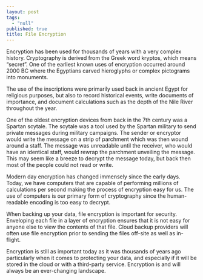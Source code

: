 ```yaml
---
layout: post
tags: 
  - "null"
published: true
title: File Encryption
---
```




Encryption has been used for thousands of years with a very complex history.  Cryptography is derived from the Greek word kryptos, which means “secret”.  One of the earliest known uses of encryption occurred around 2000 BC where the Egyptians carved hieroglyphs or complex pictograms into monuments.  

The use of the inscriptions were primarily used back in ancient Egypt for religious purposes, but also to record historical events, write documents of importance, and document calculations such as the depth of the Nile River throughout the year.

One of the oldest encryption devices from back in the 7th century was a Spartan scytale.  The scytale was a tool used by the Spartan military to send private messages during military campaigns.  The sender or encryptor would write the message on a strip of parchment which was then wound around a staff.  The message was unreadable until the receiver, who would have an identical staff, would rewrap the parchment unveiling the message. This may seem like a breeze to decrypt the message today, but back then most of the people could not read or write.

Modern day encryption has changed immensely since the early days.  Today, we have computers that are capable of performing millions of calculations per second making the process of encryption easy for us. The use of computers is our primary form of cryptography since the human-readable encoding is too easy to decrypt. 

When backing up your data, file encryption is important for security.  Enveloping each file in a layer of encryption ensures that it is not easy for anyone else to view the contents of that file.  Cloud backup providers will often use file encryption prior to sending the files off-site as well as in-flight.  

Encryption is still as important today as it was thousands of years ago particularly when it comes to protecting your data, and especially if it will be stored in the cloud or with a third-party service.  Encryption is and will always be an ever-changing landscape.

